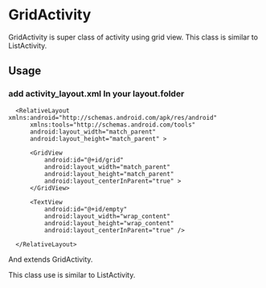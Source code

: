 # GridActivity

GridActivity is super class of activity using grid view.
This class is similar to ListActivity.


## Usage

### add activity_layout.xml In your layout.folder

      <RelativeLayout xmlns:android="http://schemas.android.com/apk/res/android"
          xmlns:tools="http://schemas.android.com/tools"
          android:layout_width="match_parent"
          android:layout_height="match_parent" >

          <GridView
              android:id="@+id/grid"
              android:layout_width="match_parent"
              android:layout_height="match_parent"
              android:layout_centerInParent="true" >
          </GridView>

          <TextView
              android:id="@+id/empty"
              android:layout_width="wrap_content"
              android:layout_height="wrap_content"
              android:layout_centerInParent="true" />
      
      </RelativeLayout> 


And extends GridActivity.

This class use is similar to ListActivity.
